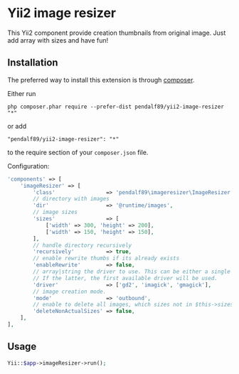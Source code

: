 Yii2 image resizer
================
This Yii2 component provide creation thumbnails from original image.
Just add array with sizes and have fun!

Installation
------------
The preferred way to install this extension is through [composer](http://getcomposer.org/download/).

Either run

```
php composer.phar require --prefer-dist pendalf89/yii2-image-resizer "*"
```

or add

```
"pendalf89/yii2-image-resizer": "*"
```

to the require section of your `composer.json` file.

Configuration:

```php
'components' => [
    'imageResizer' => [
        'class'                => 'pendalf89\imageresizer\ImageResizer',
        // directory with images
        'dir'                  => '@runtime/images',
        // image sizes
        'sizes'                => [
            ['width' => 300, 'height' => 200],
            ['width' => 150, 'height' => 150],
        ],
        // handle directory recursively
        'recursively'          => true,
        // enable rewrite thumbs if its already exists
        'enableRewrite'        => false,
        // array|string the driver to use. This can be either a single driver name or an array of driver names.
        // If the latter, the first available driver will be used.
        'driver'               => ['gd2', 'imagick', 'gmagick'],
        // image creation mode.
        'mode'                 => 'outbound',
        // enable to delete all images, which sizes not in $this->sizes array
        'deleteNonActualSizes' => false,
    ],
],
```

Usage
------------

```php
Yii::$app->imageResizer->run();
```